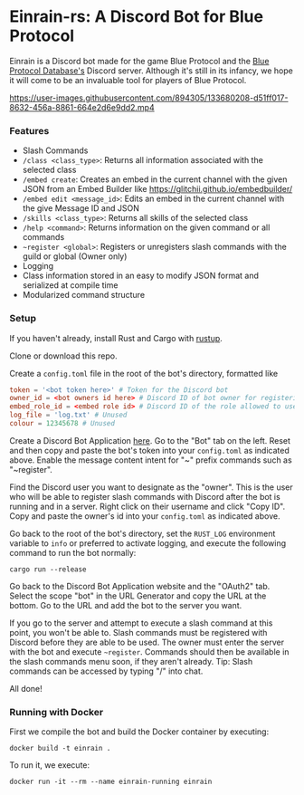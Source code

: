 # Einrain-rs: A Discord Bot for Blue Protocol

Einrain is a Discord bot made for the game Blue Protocol and the [Blue Protocol Database's](https://blue-protocol-db.com/) Discord server. Although it's still in its infancy, we hope it will come to be an invaluable tool for players of Blue Protocol.

https://user-images.githubusercontent.com/894305/133680208-d51ff017-8632-456a-8861-664e2d6e9dd2.mp4

### Features

- Slash Commands
- `/class <class_type>`: Returns all information associated with the selected class
- `/embed create`: Creates an embed in the current channel with the given JSON from an Embed Builder like https://glitchii.github.io/embedbuilder/
- `/embed edit <message_id>`: Edits an embed in the current channel with the give Message ID and JSON
- `/skills <class_type>`: Returns all skills of the selected class
- `/help <command>`: Returns information on the given command or all commands
- `~register <global>`: Registers or unregisters slash commands with the guild or global (Owner only)
- Logging
- Class information stored in an easy to modify JSON format and serialized at compile time
- Modularized command structure

### Setup

If you haven't already, install Rust and Cargo with [rustup](https://rustup.rs).

Clone or download this repo.

Create a `config.toml` file in the root of the bot's directory, formatted like
```toml
token = '<bot token here>' # Token for the Discord bot
owner_id = <bot owners id here> # Discord ID of bot owner for registering and unregistering slash commands
embed_role_id = <embed role id> # Discord ID of the role allowed to use the `/embed` command
log_file = 'log.txt' # Unused
colour = 12345678 # Unused
```

Create a Discord Bot Application [here](https://discord.com/developers/applications). Go to the "Bot" tab on the left. Reset and then copy and paste the bot's token into your `config.toml` as indicated above. Enable the message content intent for "~" prefix commands such as "~register".

Find the Discord user you want to designate as the "owner". This is the user who will be able to register slash commands with Discord after the bot is running and in a server. Right click on their username and click "Copy ID". Copy and paste the owner's id into your `config.toml` as indicated above.

Go back to the root of the bot's directory, set the `RUST_LOG` environment variable to `info` or preferred to activate logging, and execute the following command to run the bot normally:
```
cargo run --release
```

Go back to the Discord Bot Application website and the "OAuth2" tab. Select the scope "bot" in the URL Generator and copy the URL at the bottom. Go to the URL and add the bot to the server you want.

If you go to the server and attempt to execute a slash command at this point, you won't be able to. Slash commands must be registered with Discord before they are able to be used. The owner must enter the server with the bot and execute `~register`. Commands should then be available in the slash commands menu soon, if they aren't already. Tip: Slash commands can be accessed by typing "/" into chat.

All done!

### Running with Docker

First we compile the bot and build the Docker container by executing:
```
docker build -t einrain .
```

To run it, we execute:
```
docker run -it --rm --name einrain-running einrain
```

